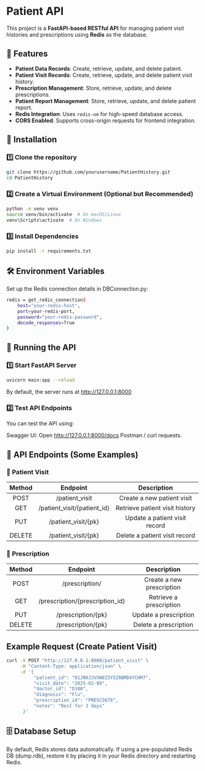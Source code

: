 # Patient API

This project is a **FastAPI-based RESTful API** for managing patient visit histories and prescriptions using **Redis** as the database.

## 🚀 Features
- **Patient Data Records**: Create, retrieve, update, and delete patient.
- **Patient Visit Records**: Create, retrieve, update, and delete patient visit history.
- **Prescription Management**: Store, retrieve, update, and delete prescriptions.
- **Patient Report Management**: Store, retrieve, update, and delete patient report.
- **Redis Integration**: Uses `redis-om` for high-speed database access.
- **CORS Enabled**: Supports cross-origin requests for frontend integration.


## 📌 Installation
### 1️⃣ Clone the repository
```sh
git clone https://github.com/yourusername/PatientHistory.git
cd PatientHistory
```

### 2️⃣ Create a Virtual Environment (Optional but Recommended)
```sh
python -m venv venv
source venv/bin/activate  # On macOS/Linux
venv\Scripts\activate  # On Windows
```

### 3️⃣ Install Dependencies
```sh
pip install -r requirements.txt
```

## 🛠️ Environment Variables
Set up the Redis connection details in DBConnection.py:

```sh
redis = get_redis_connection(
    host="your-redis-host",
    port=your-redis-port,
    password="your-redis-password",
    decode_responses=True
)
```
## 🚦 Running the API
### 1️⃣ Start FastAPI Server
```sh
uvicorn main:app --reload
````
By default, the server runs at http://127.0.0.1:8000

### 2️⃣ Test API Endpoints
You can test the API using:

Swagger UI: Open http://127.0.0.1:8000/docs
Postman / curl requests.

## 🏥 API Endpoints (Some Examples)
### 📌 Patient Visit

|  Method       | Endpoint | Description |
|:-------------------: |:------------:|:--------------------:|
|POST       |     /patient_visit         |        Create a new patient visit              |
|GET       |        /patient_visit/{patient_id}      |          Retrieve patient visit history            |
|PUT       |        /patient_visit/{pk}      |            Update a patient visit record          |
|DELETE       |      /patient_visit/{pk}        |          Delete a patient visit record            |

### 📌 Prescription

|  Method       | Endpoint | Description |
|:-------------------: |:------------:|:--------------------:|
|POST       |     /prescription/         |        Create a new prescription              |
|GET       |        /prescription/{prescription_id}      |          Retrieve a prescription            |
|PUT       |        /prescription/{pk}      |            Update a prescription          |
|DELETE       |      /prescription/{pk}        |         Delete a prescription            |

## Example Request (Create Patient Visit)

```sh
curl -X POST "http://127.0.0.1:8000/patient_visit" \
     -H "Content-Type: application/json" \
     -d '{
          "patient_id": "01JN9JJVXW8Z3Y5Z8BMD4YCHM7",
          "visit_date": "2025-02-09",
          "doctor_id": "D100",
          "diagnosis": "Flu",
          "prescription_id": "PRESC5678",
          "notes": "Rest for 3 days"
      }'
````

## 🗄️ Database Setup

By default, Redis stores data automatically. If using a pre-populated Redis DB (dump.rdb), restore it by placing it in your Redis directory and restarting Redis.






